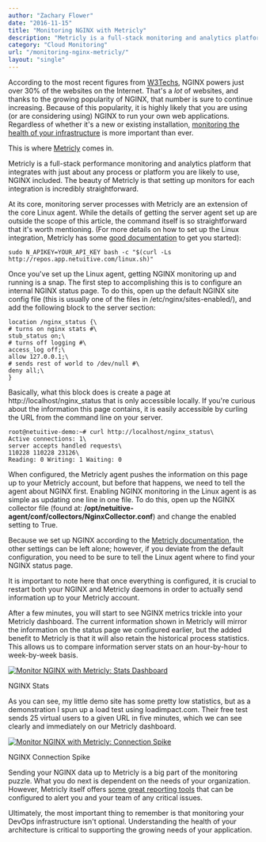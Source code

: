 ```yaml
---
author: "Zachary Flower"
date: "2016-11-15"
title: "Monitoring NGINX with Metricly"
description: "Metricly is a full-stack monitoring and analytics platform that integrates fully with NGINX. Here's how to begin monitoring NGINX with Metricly."
category: "Cloud Monitoring"
url: "/monitoring-nginx-metricly/"
layout: "single"
---
```



According to the most recent figures from [W3Techs](https://w3techs.com/technologies/cross/web_server/ranking), NGINX powers just over 30% of the websites on the Internet. That's a *lot* of websites, and thanks to the growing popularity of NGINX, that number is sure to continue increasing. Because of this popularity, it is highly likely that you are using (or are considering using) NGINX to run your own web applications. Regardless of whether it's a new or existing installation, [monitoring the health of your infrastructure](https://www.metricly.com/nginx-monitoring-basics) is more important than ever.

This is where [Metricly](https://www.metricly.com/product) comes in.

Metricly is a full-stack performance monitoring and analytics platform that integrates with just about any process or platform you are likely to use, NGINX included. The beauty of Metricly is that setting up monitors for each integration is incredibly straightforward.

At its core, monitoring server processes with Metricly are an extension of the core Linux agent. While the details of getting the server agent set up are outside the scope of this article, the command itself is so straightforward that it's worth mentioning. (For more details on how to set up the Linux integration, Metricly has some [good documentation](https://help.netuitive.com/Content/Datasources/Netuitive/linux.htm) to get you started):

    sudo N_APIKEY=YOUR_API_KEY bash -c "$(curl -Ls http://repos.app.netuitive.com/linux.sh)"

Once you've set up the Linux agent, getting NGINX monitoring up and running is a snap. The first step to accomplishing this is to configure an internal NGINX status page. To do this, open up the default NGINX site config file (this is usually one of the files in /etc/nginx/sites-enabled/), and add the following block to the server section:

    location /nginx_status {\
    # turns on nginx stats #\
    stub_status on;\
    # turns off logging #\
    access_log off;\
    allow 127.0.0.1;\
    # sends rest of world to /dev/null #\
    deny all;\
    }

Basically, what this block does is create a page at http://localhost/nginx_status that is only accessible locally. If you're curious about the information this page contains, it is easily accessible by curling the URL from the command line on your server.

    root@netuitive-demo:~# curl http://localhost/nginx_status\
    Active connections: 1\
    server accepts handled requests\
    110228 110228 23126\
    Reading: 0 Writing: 1 Waiting: 0

When configured, the Metricly agent pushes the information on this page up to your Metricly account, but before that happens, we need to tell the agent about NGINX first. Enabling NGINX monitoring in the Linux agent is as simple as updating one line in one file. To do this, open up the NGINX collector file (found at: **/opt/netuitive-agent/conf/collectors/NginxCollector.conf**) and change the enabled setting to True.

Because we set up NGINX according to the [Metricly documentation](https://help.netuitive.com/Content/Datasources/Netuitive/nginx.htm), the other settings can be left alone; however, if you deviate from the default configuration, you need to be sure to tell the Linux agent where to find your NGINX status page.

It is important to note here that once everything is configured, it is crucial to restart both your NGINX and Metricly daemons in order to actually send information up to your Metricly account.

After a few minutes, you will start to see NGINX metrics trickle into your Metricly dashboard. The current information shown in Metricly will mirror the information on the status page we configured earlier, but the added benefit to Metricly is that it will also retain the historical process statistics. This allows us to compare information server stats on an hour-by-hour to week-by-week basis.

[![Monitor NGINX with Metricly: Stats Dashboard](https://www.metricly.com/wp-content/uploads/2017/07/NGINX-Dashboard-1-1024x535.png)](https://www.metricly.com/wp-content/uploads/2017/07/NGINX-Dashboard-1.png)

NGINX Stats

As you can see, my little demo site has some pretty low statistics, but as a demonstration I spun up a load test using loadimpact.com. Their free test sends 25 virtual users to a given URL in five  minutes, which we can see clearly and immediately on our Metricly dashboard.

[![Monitor NGINX with Metricly: Connection Spike](https://www.metricly.com/wp-content/uploads/2017/07/NGINX-Dashboard-2.png)](https://www.metricly.com/wp-content/uploads/2017/07/NGINX-Dashboard-2.png)

NGINX Connection Spike

Sending your NGINX data up to Metricly is a big part of the monitoring puzzle. What you do next is dependent on the needs of your organization. However, Metricly itself offers [some great reporting tools](https://www.metricly.com/product/dashboards-and-reports) that can be configured to alert you and your team of any critical issues.

Ultimately, the most important thing to remember is that monitoring your DevOps infrastructure isn't optional. Understanding the health of your architecture is critical to supporting the growing needs of your application.
